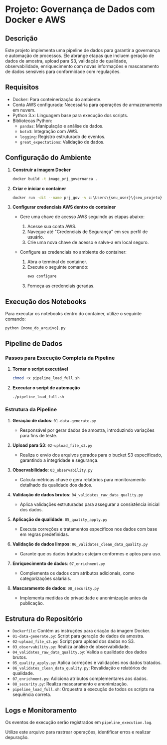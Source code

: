 # Projeto: Governança de Dados com Docker e AWS

## Descrição
Este projeto implementa uma pipeline de dados para garantir a governança e automação de processos. Ele abrange etapas que incluem geração de dados de amostra, upload para S3, validação de qualidade, observabilidade, enriquecimento com novas informações e mascaramento de dados sensíveis para conformidade com regulações.

## Requisitos
- Docker: Para conteinerização do ambiente.
- Conta AWS configurada: Necessária para operações de armazenamento em nuvem.
- Python 3.x: Linguagem base para execução dos scripts.
- Bibliotecas Python:
  - `pandas`: Manipulação e análise de dados.
  - `boto3`: Integração com AWS.
  - `logging`: Registro estruturado de eventos.
  - `great_expectations`: Validação de dados.

## Configuração do Ambiente

1. **Construir a imagem Docker**
   ```bash
   docker build -t image_prj_governanca .
   ```

2. **Criar e iniciar o container**
   ```bash
   docker run -dit --name prj_gov -v c:\Users\{seu_user}\{seu_projeto}/modulos:/prjgov image_prj_governanca
   ```

3. **Configurar credenciais AWS dentro do container**
   - Gere uma chave de acesso AWS seguindo as etapas abaixo:
     1. Acesse sua conta AWS.
     2. Navegue até "Credenciais de Segurança" em seu perfil de usuário.
     3. Crie uma nova chave de acesso e salve-a em local seguro.

   - Configure as credenciais no ambiente do container:
     1. Abra o terminal do container.
     2. Execute o seguinte comando:
        ```bash
        aws configure
        ```
     3. Forneça as credenciais geradas.

## Execução dos Notebooks

Para executar os notebooks dentro do container, utilize o seguinte comando:
```bash
python {nome_do_arquivo}.py
```

## Pipeline de Dados

### Passos para Execução Completa da Pipeline

1. **Tornar o script executável**
   ```bash
   chmod +x pipeline_load_full.sh
   ```

2. **Executar o script de automação**
   ```bash
   ./pipeline_load_full.sh
   ```

### Estrutura da Pipeline

1. **Geração de dados**: `01-data-generate.py`
   - Responsável por gerar dados de amostra, introduzindo variações para fins de teste.

2. **Upload para S3**: `02-upload_file_s3.py`
   - Realiza o envio dos arquivos gerados para o bucket S3 especificado, garantindo a integridade e segurança.

3. **Observabilidade**: `03_observability.py`
   - Calcula métricas chave e gera relatórios para monitoramento detalhado da qualidade dos dados.

4. **Validação de dados brutos**: `04_validates_raw_data_quality.py`
   - Aplica validações estruturadas para assegurar a consistência inicial dos dados.

5. **Aplicação de qualidade**: `05_quality_apply.py`
   - Executa correções e tratamentos específicos nos dados com base em regras predefinidas.

6. **Validação de dados limpos**: `06_validates_clean_data_quality.py`
   - Garante que os dados tratados estejam conformes e aptos para uso.

7. **Enriquecimento de dados**: `07_enrichment.py`
   - Complementa os dados com atributos adicionais, como categorizações salariais.

8. **Mascaramento de dados**: `08_security.py`
   - Implementa medidas de privacidade e anonimização antes da publicação.

## Estrutura do Repositório
- `Dockerfile`: Contém as instruções para criação da imagem Docker.
- `01-data-generate.py`: Script para geração de dados de amostra.
- `02-upload_file_s3.py`: Script para upload dos dados no S3.
- `03_observability.py`: Realiza análise de observabilidade.
- `04_validates_raw_data_quality.py`: Valida a qualidade dos dados brutos.
- `05_quality_apply.py`: Aplica correções e validações nos dados tratados.
- `06_validates_clean_data_quality.py`: Revalidação e relatórios de qualidade.
- `07_enrichment.py`: Adiciona atributos complementares aos dados.
- `08_security.py`: Realiza mascaramento e anonimização.
- `pipeline_load_full.sh`: Orquestra a execução de todos os scripts na sequência correta.

## Logs e Monitoramento
Os eventos de execução serão registrados em `pipeline_execution.log`. 

Utilize este arquivo para rastrear operações, identificar erros e realizar depuração.
